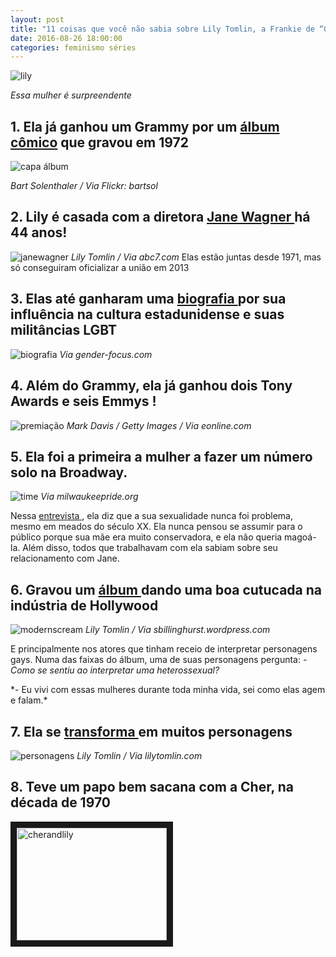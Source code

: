 ```yaml
---
layout: post
title: "11 coisas que você não sabia sobre Lily Tomlin, a Frankie de “Grace & Frankie”"
date: 2016-08-26 18:00:00
categories: feminismo séries 
---
```

![lily](https://raw.githubusercontent.com/monicabulgari/monicabulgari.github.io/master/images/lily.jpg)

_Essa mulher é surpreendente_

## 1. Ela já ganhou um Grammy por um [álbum cômico](https://www.youtube.com/watch?v=A4N2hjJy2oI&list=PLP_l6S5yJapI5MCAxxWLKiMA99ny6Cw9f) que gravou em 1972
![capa álbum](https://raw.githubusercontent.com/monicabulgari/monicabulgari.github.io/master/images/album_recording.jpg)

*Bart Solenthaler / Via Flickr: bartsol*

## 2. Lily é casada com a diretora <a href="https://en.wikipedia.org/wiki/Jane_Wagner">Jane Wagner </a> há 44 anos!
![janewagner](https://raw.githubusercontent.com/monicabulgari/monicabulgari.github.io/master/images/lily_jane.jpg) 
*Lily Tomlin / Via abc7.com*
Elas estão juntas desde 1971, mas só conseguiram oficializar a união em 2013

## 3. Elas até ganharam uma <a href="https://www.amazon.com/dp/1137358238/?tag=buzz0f-20"> biografia </a> por sua influência na cultura estadunidense e suas militâncias LGBT
![biografia](https://raw.githubusercontent.com/monicabulgari/monicabulgari.github.io/master/images/livro.jpg)
*Via gender-focus.com*

## 4. Além do Grammy, ela já ganhou dois Tony Awards e seis Emmys !
![premiação](https://raw.githubusercontent.com/monicabulgari/monicabulgari.github.io/master/images/emmy.jpg)
*Mark Davis / Getty Images / Via eonline.com*

## 5. Ela foi a primeira a mulher a fazer um número solo na Broadway.
![time](https://raw.githubusercontent.com/monicabulgari/monicabulgari.github.io/master/images/timemagazine.jpg)
*Via milwaukeepride.org*

Nessa <a href="https://www.theguardian.com/culture/2015/nov/22/lily-tomlin-grandma-interview-sexism-ageism-isis"> entrevista </a>, ela diz que a sua sexualidade nunca foi problema, mesmo em meados do século XX. Ela nunca pensou se assumir para o público porque sua mãe era muito conservadora, e ela não queria magoá-la. Além disso, todos que trabalhavam com ela sabiam sobre seu relacionamento com Jane.

## 6. Gravou um <a href="https://www.youtube.com/watch?v=PmiD-ZwTb5s"> álbum </a> dando uma boa cutucada na indústria de Hollywood
![modernscream](https://raw.githubusercontent.com/monicabulgari/monicabulgari.github.io/master/images/modern_scream.jpg)
*Lily Tomlin / Via sbillinghurst.wordpress.com*

E principalmente nos atores que tinham receio de interpretar personagens gays.
Numa das faixas do álbum, uma de suas personagens pergunta:
*- Como se sentiu ao interpretar uma heterossexual?*
<p></p>
*- Eu vivi com essas mulheres durante toda minha vida, sei como elas agem e falam.*

## 7. Ela se <a href="http://www.lilytomlin.com/wordpress2/lilytomlin/lily-tomlins-characters/"> transforma </a> em muitos personagens
![personagens](https://raw.githubusercontent.com/monicabulgari/monicabulgari.github.io/master/images/personagens.jpg)
*Lily Tomlin / Via lilytomlin.com*

## 8. Teve um papo bem sacana com a Cher, na década de 1970
<a href="http://www.youtube.com/watch?feature=player_embedded&v=U0Gw9IUmjwM
" target="_blank"><img src="http://img.youtube.com/vi/U0Gw9IUmjwM/0.jpg" 
alt="cherandlily" width="240" height="180" border="10" /></a>

